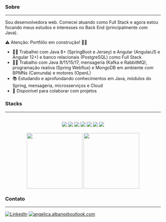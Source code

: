 <!--
**AngelicaAlbano/AngelicaAlbano** is a ✨ _special_ ✨ repository because its `README.md` (this file) appears on your GitHub profile.

Here are some ideas to get you started:

- 🔭 I’m currently working on ...
- 🌱 I’m currently learning ...
- 👯 I’m looking to collaborate on ...
- 🤔 I’m looking for help with ...
- 💬 Ask me about ...
- 📫 How to reach me: ...
- 😄 Pronouns: ...
- ⚡ Fun fact: ...
-->

### Sobre 
---
Sou desenvolvedora web. Comecei atuando como Full Stack e agora estou focando meus estudos e interesses no Back End (principalmente com Java). 

:warning: Atenção: Portfólio em construção! :construction_worker_woman:

- :woman_technologist: Trabalhei com Java 8+ (SpringBoot e Jersey) e Angular (AngularJS e Angular 12+) e banco relacionais (PostgreSQL) como Full Stack
- :woman_technologist: Trabalho com Java 8/11/15/17, mensageria (Kafka e RabbitMQ), programação reativa (Spring Webflux) e MongoDB em ambiente com BPMNs (Camunda) e motores (OpenL) 
- :books: Estudando e aprofundando conhecimentos em Java, módulos do Spring, mensageria, microsserviços e Cloud
- :handshake: Disponível para colaborar com projetos


### Stacks
---
<br />
<div align="center">
<img src="https://img.shields.io/badge/Java-ED8B00?style=for-the-badge&logo=openjdk&logoColor=white)]" />
<img src="https://img.shields.io/badge/spring-%236DB33F.svg?style=for-the-badge&logo=spring&logoColor=white" />
<img src="https://img.shields.io/badge/postgres-%23316192.svg?style=for-the-badge&logo=postgresql&logoColor=white" />
<img src="https://img.shields.io/badge/MongoDB-%234ea94b.svg?style=for-the-badge&logo=mongodb&logoColor=white" />
<img src="https://img.shields.io/badge/Rabbitmq-FF6600?style=for-the-badge&logo=rabbitmq&logoColor=white" />
<img src="https://img.shields.io/badge/Apache%20Kafka-000?style=for-the-badge&logo=apachekafka" />
 
<img src="https://img.shields.io/badge/angular-%23DD0031.svg?style=for-the-badge&logo=angular&logoColor=white" />
<br />
<br />
<img align="center" height="180px" src="https://github-readme-stats.vercel.app/api/top-langs/?username=angelicaalbano&layout=compact&hide=scss,html,css&hide_border=true&custom_title=Top+Linguagens&theme=graywhite" />&nbsp;<img align="center" height="180px" src="https://github-readme-stats.vercel.app/api?username=angelicaalbano&count_private=true&show_icons=true&theme=graywhite&hide_rank=true&hide=issues&card_width=350px&hide_border=true&custom_title=Estatísticas&icon_color=4c71f2&locale=pt-br" />
</div>

### Contato
---

<a href="https://www.linkedin.com/in/angelica-albano/">![LinkedIn](https://img.shields.io/badge/linkedin-%230077B5.svg?style=for-the-badge&logo=linkedin&logoColor=white+)</a>
<a href="mailTo:angelica.albano@outlook.com">![angelica.albano@outlook.com](https://img.shields.io/badge/Microsoft_Outlook-0078D4?style=for-the-badge&logo=microsoft-outlook&logoColor=white)</a>
